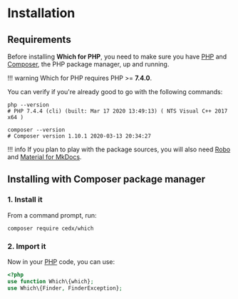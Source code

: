 # Installation

## Requirements
Before installing **Which for PHP**, you need to make sure you have [PHP](https://www.php.net)
and [Composer](https://getcomposer.org), the PHP package manager, up and running.

!!! warning
    Which for PHP requires PHP >= **7.4.0**.
    
You can verify if you're already good to go with the following commands:

```shell
php --version
# PHP 7.4.4 (cli) (built: Mar 17 2020 13:49:13) ( NTS Visual C++ 2017 x64 )

composer --version
# Composer version 1.10.1 2020-03-13 20:34:27
```

!!! info
    If you plan to play with the package sources, you will also need
    [Robo](https://robo.li) and [Material for MkDocs](https://squidfunk.github.io/mkdocs-material).

## Installing with Composer package manager

### 1. Install it
From a command prompt, run:

```shell
composer require cedx/which
```

### 2. Import it
Now in your [PHP](https://www.php.net) code, you can use:

```php
<?php
use function Which\{which};
use Which\{Finder, FinderException};
```
